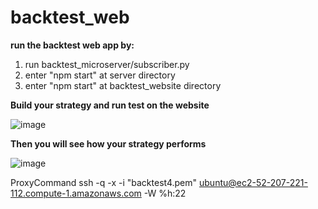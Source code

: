 # backtest_web
**run the backtest web app by:**
  1. run backtest_microserver/subscriber.py
  2. enter "npm start" at server directory
  3. enter "npm start" at backtest_website directory
  
**Build your strategy and run test on the website**

![image](https://user-images.githubusercontent.com/61893117/151545320-cc577a66-418f-49bc-9ca0-a2e583803b69.png)

**Then you will see how your strategy performs**

![image](https://user-images.githubusercontent.com/61893117/151545486-62875784-0637-466d-9697-203d8df494a4.png)


ProxyCommand ssh -q -x -i "backtest4.pem" ubuntu@ec2-52-207-221-112.compute-1.amazonaws.com -W %h:22
